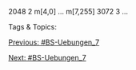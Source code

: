 2048 2 m[4,0]
...
m[7,255]
3072 3
...

   Tags & Topics:
   

[Previous: #BS-Uebungen_7](BS-Uebungen_7.md)

[Next: #BS-Uebungen_7](BS-Uebungen_7.md)